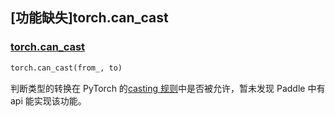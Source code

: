 ## [功能缺失]torch.can_cast

### [torch.can_cast](https://pytorch.org/docs/stable/generated/torch.can_cast.html#torch-can-cast)

```python
torch.can_cast(from_, to)
```

判断类型的转换在 PyTorch 的[casting 规则](https://pytorch.org/docs/stable/tensor_attributes.html#type-promotion-doc)中是否被允许，暂未发现 Paddle 中有 api 能实现该功能。

